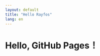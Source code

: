 ```yaml
---
layout: default
title: "Hello Rayfos"
lang: en
---
```

<body>
  <h1>Hello, GitHub Pages！</h1>
  <div id="top-sitemap-placeholder"></div>
  <script src="../js/main.js" defer></script>
</body>

